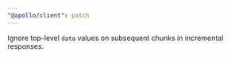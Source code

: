 ```yaml
---
"@apollo/client": patch
---
```


Ignore top-level `data` values on subsequent chunks in incremental responses.
